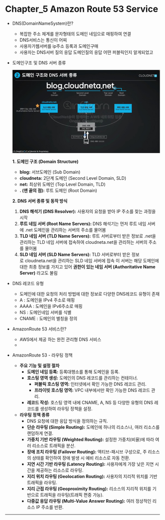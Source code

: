 # Chapter_5 Amazon Route 53 Service

- DNS(DomainNameSystem)란?
    - 복잡한 주소 체계를 문자형태의 도메인 네임으로 매핑하여 연결
    - DNS서비스는 통신이 어찌
    - 사용자가웹서버를 ip주소 등록과 도메인구매
    - 사용자는 DNS서버 질의 응답 도메인질의 응답 어떤 퍼블릭인지 알게되었고
- 도메인구조 및 DNS 서버 종류
    
    ![IMG 6.JPEG](Chapter_5%20Amazon%20Route%2053%20Service%2025a336a6961281e0ba1ad848cb73de6d/IMG_6.jpeg)
    
    **1. 도메인 구조 (Domain Structure)**
    
    - **blog:** 서브도메인 (Sub Domain)
    - **cloudneta:** 2단계 도메인 (Second Level Domain, SLD)
    - **net:** 최상위 도메인 (Top Level Domain, TLD)
    - **. (맨 끝의 점):** 루트 도메인 (Root Domain)
    
    **2. DNS 서버 종류 및 동작 방식**
    
    1. **DNS 해석기 (DNS Resolver):** 사용자의 요청을 받아 IP 주소를 찾는 과정을 시작
    2. **루트 네임 서버 (Root Name Servers):** DNS 해석기는 먼저 루트 네임 서버에 .net 도메인을 관리하는 서버의 주소를 물어봄
    3. **TLD 네임 서버 (TLD Name Servers):** 루트 서버로부터 받은 정보로 .net을 관리하는 TLD 네임 서버에 접속하여 cloudneta.net을 관리하는 서버의 주소를 물어봄
    4. **SLD 네임 서버 (SLD Name Servers):** TLD 서버로부터 받은 정보로 cloudneta.net을 관리하는 SLD 네임 서버에 접속 이 서버는 해당 도메인에 대한 최종 정보를 가지고 있어 **권한이 있는 네임 서버 (Authoritative Name Server)** 라고도 불림
- DNS 레코드 유형
    - 도메인에 대한 요청의 처리 방법에 대한 정보로 다양한 DNS레코드 유형이 존재
    - A : 도메인을 IPv4 주소로 매핑
    - AAAA : 도메인을 IPv6주소로 매핑
    - NS : 도메인네임 서버를 식별
    - CNAME : 도메인의 별칭을 정의
- AmazonRoute 53 서비스란?
    - AWS에서 제공 하는 완전 관리형 DNS 서비스
    - 
- AmazonRoute 53 - 라우팅 정책
    - **주요 기능 및 설정 절차**
        - **도메인 네임 등록:** 등록대행소를 통해 도메인을 등록.
        - **호스팅 영역 생성:** 도메인의 DNS 레코드를 관리하는 컨테이너.
            - **퍼블릭 호스팅 영역:** 인터넷에서 확인 가능한 DNS 레코드 관리.
            - **프라이빗 호스팅 영역:** VPC 내부에서만 확인 가능한 DNS 레코드 관리.
        - **레코드 작성:** 호스팅 영역 내에 CNAME, A, NS 등 다양한 유형의 DNS 레코드를 생성하여 라우팅 정책을 설정.
    - **라우팅 정책 종류**
        - DNS 요청에 대한 응답 방식을 정의하는 규칙.
        - **단순 라우팅 (Simple Routing):** 도메인에 하나의 리소스나, 여러 리소스를 랜덤하게 연결.
        - **가중치 기반 라우팅 (Weighted Routing):** 설정한 가중치(비율)에 따라 여러 리소스로 트래픽을 분산.
        - **장애 조치 라우팅 (Failover Routing):** 액티브-패시브 구성으로, 주 리소스의 상태를 확인하여 장애 발생 시 예비 리소스로 자동 전환.
        - **지연 시간 기반 라우팅 (Latency Routing):** 사용자에게 가장 낮은 지연 시간을 제공하는 리소스로 라우팅.
        - **지리 위치 라우팅 (Geolocation Routing):** 사용자의 지리적 위치를 기반 트래픽을 라우팅.
        - **지리 근접 라우팅 (Geoproximity Routing):** 리소스의 지리적 위치를 기반으로 트래픽을 라우팅(트래픽 편중 가능).
        - **다중값 응답 라우팅 (Multi-Value Answer Routing):** 여러 정상적인 리소스 IP 주소를 반환.

---